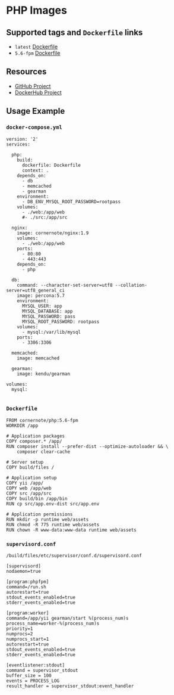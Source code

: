 # PHP Images

## Supported tags and `Dockerfile` links

* `latest` [Dockerfile](https://github.com/cornernote/docker-php/blob/master/Dockerfile)
* `5.6-fpm` [Dockerfile](https://github.com/cornernote/docker-php/blob/5.6-fpm/Dockerfile)

## Resources

* [GitHub Project](https://github.com/cornernote/docker-php)
* [DockerHub Project](https://hub.docker.com/r/cornernote/php/)


## Usage Example

### `docker-compose.yml`

```
version: '2'
services:

  php:
    build:
      dockerfile: Dockerfile
      context: .
    depends_on:
      - db
      - memcached
      - gearman
    environment:
      - DB_ENV_MYSQL_ROOT_PASSWORD=rootpass
    volumes:
      - ./web:/app/web
      #- ./src:/app/src

  nginx:
    image: cornernote/nginx:1.9
    volumes:
      - ./web:/app/web
    ports:
      - 80:80
      - 443:443
    depends_on:
      - php

  db:
    command: --character-set-server=utf8 --collation-server=utf8_general_ci
    image: percona:5.7
    environment:
      MYSQL_USER: app
      MYSQL_DATABASE: app
      MYSQL_PASSWORD: pass
      MYSQL_ROOT_PASSWORD: rootpass
    volumes:
      - mysql:/var/lib/mysql
    ports:
      - 3306:3306

  memcached:
    image: memcached

  gearman:
    image: kendu/gearman
    
volumes:
  mysql:
  
```


### `Dockerfile`

```
FROM cornernote/php:5.6-fpm
WORKDIR /app

# Application packages
COPY composer.* /app/
RUN composer install --prefer-dist --optimize-autoloader && \
    composer clear-cache

# Server setup
COPY build/files /

# Application setup
COPY yii /app/
COPY web /app/web
COPY src /app/src
COPY build/bin /app/bin
RUN cp src/app.env-dist src/app.env

# Application permissions
RUN mkdir -p runtime web/assets
RUN chmod -R 775 runtime web/assets
RUN chown -R www-data:www-data runtime web/assets
```

### `supervisord.conf`

`/build/files/etc/supervisor/conf.d/supervisord.conf`

```
[supervisord]
nodaemon=true

[program:phpfpm]
command=/run.sh
autorestart=true
stdout_events_enabled=true
stderr_events_enabled=true

[program:worker]
command=/app/yii gearman/start %(process_num)s
process_name=worker-%(process_num)s
priority=1
numprocs=2
numprocs_start=1
autorestart=true
stdout_events_enabled=true
stderr_events_enabled=true

[eventlistener:stdout]
command = supervisor_stdout
buffer_size = 100
events = PROCESS_LOG
result_handler = supervisor_stdout:event_handler
```

